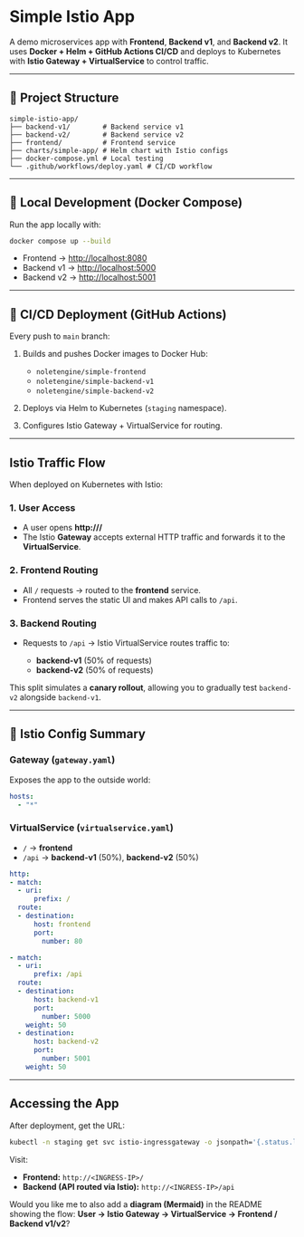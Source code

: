 
# Simple Istio App 

A demo microservices app with **Frontend**, **Backend v1**, and **Backend v2**.
It uses **Docker + Helm + GitHub Actions CI/CD** and deploys to Kubernetes with **Istio Gateway + VirtualService** to control traffic.

---

## 🔹 Project Structure

```
simple-istio-app/
├── backend-v1/        # Backend service v1
├── backend-v2/        # Backend service v2
├── frontend/          # Frontend service
├── charts/simple-app/ # Helm chart with Istio configs
├── docker-compose.yml # Local testing
└── .github/workflows/deploy.yaml # CI/CD workflow
```

---

## 🔹 Local Development (Docker Compose)

Run the app locally with:

```bash
docker compose up --build
```

* Frontend → [http://localhost:8080](http://localhost:8080)
* Backend v1 → [http://localhost:5000](http://localhost:5000)
* Backend v2 → [http://localhost:5001](http://localhost:5001)

---

## 🔹 CI/CD Deployment (GitHub Actions)

Every push to `main` branch:

1. Builds and pushes Docker images to Docker Hub:

   * `noletengine/simple-frontend`
   * `noletengine/simple-backend-v1`
   * `noletengine/simple-backend-v2`
2. Deploys via Helm to Kubernetes (`staging` namespace).
3. Configures Istio Gateway + VirtualService for routing.

---

##  Istio Traffic Flow 

When deployed on Kubernetes with Istio:

### 1. **User Access**

* A user opens **http\://<INGRESS-IP>/**
* The Istio **Gateway** accepts external HTTP traffic and forwards it to the **VirtualService**.

### 2. **Frontend Routing**

* All `/` requests → routed to the **frontend** service.
* Frontend serves the static UI and makes API calls to `/api`.

### 3. **Backend Routing**

* Requests to `/api` → Istio VirtualService routes traffic to:

  * **backend-v1** (50% of requests)
  * **backend-v2** (50% of requests)

This split simulates a **canary rollout**, allowing you to gradually test `backend-v2` alongside `backend-v1`.

---

## 🔹 Istio Config Summary

### Gateway (`gateway.yaml`)

Exposes the app to the outside world:

```yaml
hosts:
  - "*"
```

### VirtualService (`virtualservice.yaml`)

* `/` → **frontend**
* `/api` → **backend-v1** (50%), **backend-v2** (50%)

```yaml
http:
- match:
  - uri:
      prefix: /
  route:
  - destination:
      host: frontend
      port:
        number: 80

- match:
  - uri:
      prefix: /api
  route:
  - destination:
      host: backend-v1
      port:
        number: 5000
    weight: 50
  - destination:
      host: backend-v2
      port:
        number: 5001
    weight: 50
```

---

##  Accessing the App

After deployment, get the URL:

```bash
kubectl -n staging get svc istio-ingressgateway -o jsonpath='{.status.loadBalancer.ingress[0].ip}'
```

Visit:

* **Frontend:** `http://<INGRESS-IP>/`
* **Backend (API routed via Istio):** `http://<INGRESS-IP>/api`


Would you like me to also add a **diagram (Mermaid)** in the README showing the flow:
**User → Istio Gateway → VirtualService → Frontend / Backend v1/v2**?
